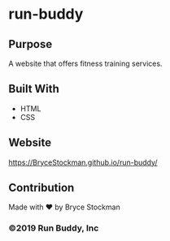 # run-buddy

## Purpose
A website that offers fitness training services.

## Built With
* HTML
* CSS

## Website
https://BryceStockman.github.io/run-buddy/

## Contribution
Made with ❤️ by Bryce Stockman

### ©️2019 Run Buddy, Inc 
